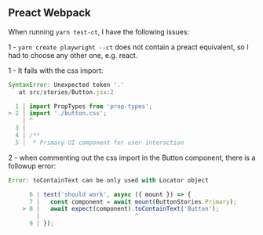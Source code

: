 ## Preact Webpack

When running `yarn test-ct`, I have the following issues:


1 - `yarn create playwright --ct` does not contain a preact equivalent, so I had to choose any other one, e.g. react.

1 - It fails with the css import:

```js
SyntaxError: Unexpected token '.'
   at src/stories/Button.jsx:2

  1 | import PropTypes from 'prop-types';
> 2 | import './button.css';
    | ^
  3 |
  4 | /**
  5 |  * Primary UI component for user interaction
```

2 - when commenting out the css import in the Button component, there is a followup error:

```js
Error: toContainText can be only used with Locator object

      6 | test('should work', async ({ mount }) => {
      7 |   const component = await mount(ButtonStories.Primary);
    > 8 |   await expect(component).toContainText('Button');
        |                           ^
      9 | });
```